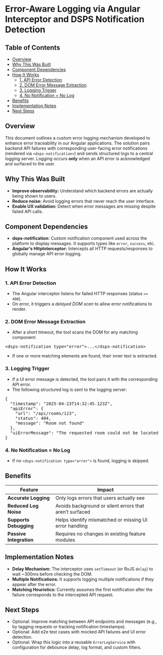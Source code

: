 <h1>Error-Aware Logging via Angular Interceptor and DSPS Notification Detection</h1>

<h2>Table of Contents</h2>
<ul>
  <li><a href="#overview">Overview</a></li>
  <li><a href="#why-this-was-built">Why This Was Built</a></li>
  <li><a href="#component-dependencies">Component Dependencies</a></li>
  <li><a href="#how-it-works">How It Works</a>
    <ul>
      <li><a href="#api-error-detection">1. API Error Detection</a></li>
      <li><a href="#dom-error-message-extraction">2. DOM Error Message Extraction</a></li>
      <li><a href="#logging-trigger">3. Logging Trigger</a></li>
      <li><a href="#no-notification-no-log">4. No Notification = No Log</a></li>
    </ul>
  </li>
  <li><a href="#benefits">Benefits</a></li>
  <li><a href="#implementation-notes">Implementation Notes</a></li>
  <li><a href="#next-steps">Next Steps</a></li>
</ul>

<h2 id="overview">Overview</h2>
<p>
This document outlines a custom error logging mechanism developed to enhance error traceability in our Angular applications.
The solution pairs backend API failures with corresponding user-facing error notifications (rendered via <code>&lt;dsps-notification&gt;</code>) and sends structured logs to a central logging server. 
Logging occurs <strong>only</strong> when an API error is acknowledged and surfaced to the user.
</p>

<h2 id="why-this-was-built">Why This Was Built</h2>
<ul>
  <li><strong>Improve observability:</strong> Understand which backend errors are actually being shown to users.</li>
  <li><strong>Reduce noise:</strong> Avoid logging errors that never reach the user interface.</li>
  <li><strong>Enable UX validation:</strong> Detect when error messages are missing despite failed API calls.</li>
</ul>

<h2 id="component-dependencies">Component Dependencies</h2>
<ul>
  <li><strong>dsps-notification:</strong> Custom notification component used across the platform to display messages. It supports types like <code>error</code>, <code>success</code>, etc.</li>
  <li><strong>Angular's HttpInterceptor:</strong> Intercepts all HTTP requests/responses to globally manage API error logging.</li>
</ul>

<h2 id="how-it-works">How It Works</h2>

<h3 id="api-error-detection">1. API Error Detection</h3>
<ul>
  <li>The Angular interceptor listens for failed HTTP responses (status <code>&gt;= 400</code>).</li>
  <li>On error, it triggers a <em>delayed DOM scan</em> to allow error notifications to render.</li>
</ul>

<h3 id="dom-error-message-extraction">2. DOM Error Message Extraction</h3>
<ul>
  <li>After a short timeout, the tool scans the DOM for any matching component:</li>
</ul>
<pre>&lt;dsps-notification type="error"&gt;...&lt;/dsps-notification&gt;</pre>
<ul>
  <li>If one or more matching elements are found, their inner text is extracted.</li>
</ul>

<h3 id="logging-trigger">3. Logging Trigger</h3>
<ul>
  <li>If a UI error message is detected, the tool pairs it with the corresponding API error.</li>
  <li>The following structured log is sent to the logging server:</li>
</ul>
<pre>{
  "timestamp": "2025-04-23T14:32:45.123Z",
  "apiError": {
    "url": "/api/rooms/123",
    "status": 404,
    "message": "Room not found"
  },
  "uiErrorMessage": "The requested room could not be located."
}</pre>

<h3 id="no-notification-no-log">4. No Notification = No Log</h3>
<ul>
  <li>If no <code>&lt;dsps-notification type="error"&gt;</code> is found, logging is skipped.</li>
</ul>

<h2 id="benefits">Benefits</h2>
<table>
  <thead>
    <tr>
      <th>Feature</th>
      <th>Impact</th>
    </tr>
  </thead>
  <tbody>
    <tr>
      <td><strong>Accurate Logging</strong></td>
      <td>Only logs errors that users actually see</td>
    </tr>
    <tr>
      <td><strong>Reduced Log Noise</strong></td>
      <td>Avoids background or silent errors that aren’t surfaced</td>
    </tr>
    <tr>
      <td><strong>Supports Debugging</strong></td>
      <td>Helps identify mismatched or missing UI error handling</td>
    </tr>
    <tr>
      <td><strong>Passive Integration</strong></td>
      <td>Requires no changes in existing feature modules</td>
    </tr>
  </tbody>
</table>

<h2 id="implementation-notes">Implementation Notes</h2>
<ul>
  <li><strong>Delay Mechanism:</strong> The interceptor uses <code>setTimeout</code> (or RxJS <code>delay</code>) to wait ~300ms before checking the DOM.</li>
  <li><strong>Multiple Notifications:</strong> It supports logging multiple notifications if they appear after the error.</li>
  <li><strong>Matching Heuristics:</strong> Currently assumes the first notification after the failure corresponds to the intercepted API request.</li>
</ul>

<h2 id="next-steps">Next Steps</h2>
<ul>
  <li>Optional: Improve matching between API endpoints and messages (e.g., by tagging requests or tracking notification timestamps).</li>
  <li>Optional: Add e2e test cases with mocked API failures and UI error detection.</li>
  <li>Optional: Wrap this logic into a reusable <code>ErrorLogService</code> with configuration for debounce delay, log format, and custom filters.</li>
</ul>